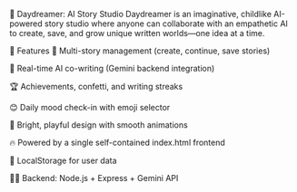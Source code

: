 🌙 Daydreamer: AI Story Studio
Daydreamer is an imaginative, childlike AI-powered story studio where anyone can collaborate with an empathetic AI to create, save, and grow unique written worlds—one idea at a time.

🚀 Features
🌈 Multi-story management (create, continue, save stories)

🤖 Real-time AI co-writing (Gemini backend integration)

🏆 Achievements, confetti, and writing streaks

😊 Daily mood check-in with emoji selector

🎨 Bright, playful design with smooth animations

🔥 Powered by a single self-contained index.html frontend

💾 LocalStorage for user data

🧑‍💻 Backend: Node.js + Express + Gemini API 
